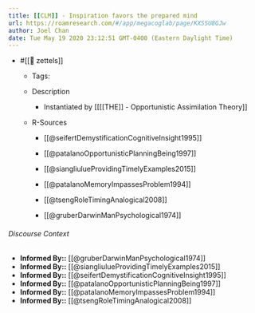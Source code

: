 ```yaml
---
title: [[CLM]] - Inspiration favors the prepared mind
url: https://roamresearch.com/#/app/megacoglab/page/KXSSU8GJw
author: Joel Chan
date: Tue May 19 2020 23:12:51 GMT-0400 (Eastern Daylight Time)
---
```


- #[[🌲 zettels]]

    - Tags:

    - Description

        - Instantiated by [[[[THE]] - Opportunistic Assimilation Theory]]

    - R-Sources

        - [[@seifertDemystificationCognitiveInsight1995]]

        - [[@patalanoOpportunisticPlanningBeing1997]]

        - [[@siangliulueProvidingTimelyExamples2015]]

        - [[@patalanoMemoryImpassesProblem1994]]

        - [[@tsengRoleTimingAnalogical2008]]

        - [[@gruberDarwinManPsychological1974]]

###### Discourse Context

- **Informed By::** [[@gruberDarwinManPsychological1974]]
- **Informed By::** [[@siangliulueProvidingTimelyExamples2015]]
- **Informed By::** [[@seifertDemystificationCognitiveInsight1995]]
- **Informed By::** [[@patalanoOpportunisticPlanningBeing1997]]
- **Informed By::** [[@patalanoMemoryImpassesProblem1994]]
- **Informed By::** [[@tsengRoleTimingAnalogical2008]]
